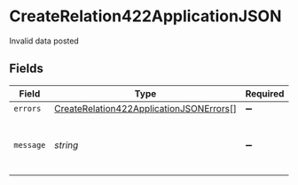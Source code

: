 # CreateRelation422ApplicationJSON

Invalid data posted


## Fields

| Field                                                                                                         | Type                                                                                                          | Required                                                                                                      | Description                                                                                                   | Example                                                                                                       |
| ------------------------------------------------------------------------------------------------------------- | ------------------------------------------------------------------------------------------------------------- | ------------------------------------------------------------------------------------------------------------- | ------------------------------------------------------------------------------------------------------------- | ------------------------------------------------------------------------------------------------------------- |
| `errors`                                                                                                      | [CreateRelation422ApplicationJSONErrors](../../models/operations/createrelation422applicationjsonerrors.md)[] | :heavy_minus_sign:                                                                                            | N/A                                                                                                           |                                                                                                               |
| `message`                                                                                                     | *string*                                                                                                      | :heavy_minus_sign:                                                                                            | N/A                                                                                                           | The given data was invalid.                                                                                   |